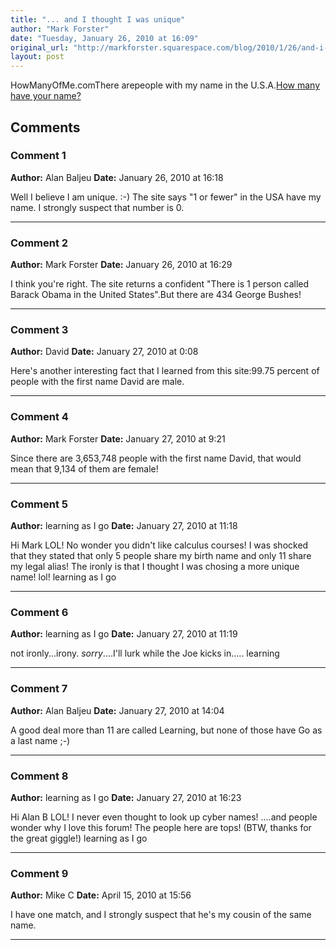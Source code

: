 ```yaml
---
title: "... and I thought I was unique"
author: "Mark Forster"
date: "Tuesday, January 26, 2010 at 16:09"
original_url: "http://markforster.squarespace.com/blog/2010/1/26/and-i-thought-i-was-unique.html"
layout: post
---
```


HowManyOfMe.comThere arepeople with my name in the U.S.A.[How many have your name?](http://howmanyofme.com)

## Comments

### Comment 1
**Author:** Alan Baljeu
**Date:** January 26, 2010 at 16:18

Well I believe I am unique. :-) The site says "1 or fewer" in the USA have my name. I strongly suspect that number is 0.

---

### Comment 2
**Author:** Mark Forster
**Date:** January 26, 2010 at 16:29

I think you're right. The site returns a confident "There is 1 person called Barack Obama in the United States".But there are 434 George Bushes!

---

### Comment 3
**Author:** David
**Date:** January 27, 2010 at 0:08

Here's another interesting fact that I learned from this site:99.75 percent of people with the first name David are male.

---

### Comment 4
**Author:** Mark Forster
**Date:** January 27, 2010 at 9:21

Since there are 3,653,748 people with the first name David, that would mean that 9,134 of them are female!

---

### Comment 5
**Author:** learning as I go
**Date:** January 27, 2010 at 11:18

Hi Mark
LOL! No wonder you didn't like calculus courses! I was shocked that they stated that only 5 people share my birth name and only 11 share my legal alias! The ironly is that I thought I was chosing a more unique name! lol!
learning as I go

---

### Comment 6
**Author:** learning as I go
**Date:** January 27, 2010 at 11:19

not ironly...irony. *sorry*....I'll lurk while the Joe kicks in.....
learning

---

### Comment 7
**Author:** Alan Baljeu
**Date:** January 27, 2010 at 14:04

A good deal more than 11 are called Learning, but none of those have Go as a last name ;-)

---

### Comment 8
**Author:** learning as I go
**Date:** January 27, 2010 at 16:23

Hi Alan B
LOL! I never even thought to look up cyber names! ....and people wonder why I love this forum! The people here are tops! (BTW, thanks for the great giggle!)
learning as I go

---

### Comment 9
**Author:** Mike C
**Date:** April 15, 2010 at 15:56

I have one match, and I strongly suspect that he's my cousin of the same name.

---
